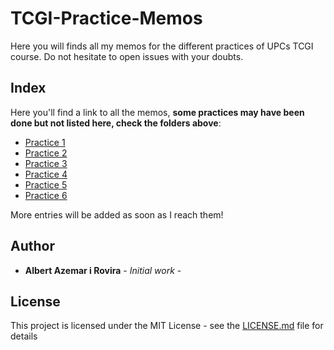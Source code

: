 # TCGI-Practice-Memos
Here you will finds all my memos for the different practices of UPCs TCGI course. Do not hesitate to open issues with your doubts.

## Index
Here you'll find a link to all the memos, **some practices may have been done
but not listed here, check the folders above**:

* [Practice 1](https://github.com/albert752/TCGI-Practice-Memos/tree/master/P1)
* [Practice 2](https://github.com/albert752/TCGI-Practice-Memos/tree/master/P2)
* [Practice 3](https://github.com/albert752/TCGI-Practice-Memos/tree/master/P3)
* [Practice 4](https://github.com/albert752/TCGI-Practice-Memos/tree/master/P4)
* [Practice 5](https://github.com/albert752/TCGI-Practice-Memos/tree/master/P5)
* [Practice 6](https://github.com/albert752/TCGI-Practice-Memos/tree/master/P6)

More entries will be added as soon as I reach them!

## Author

* **Albert Azemar i Rovira** - *Initial work* -

## License

This project is licensed under the MIT License - see the
[LICENSE.md](./LICENSE.md) file for details

